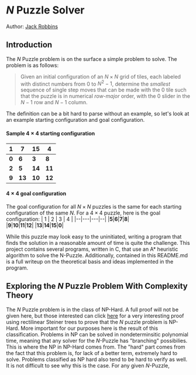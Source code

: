 # $N$ Puzzle Solver
Author: [Jack Robbins](https://www.github.com/jackr276)

## Introduction
The $N$ Puzzle problem is on the surface a simple problem to solve. The problem is as follows:
> Given an initial configuration of an $N\times N$ grid of tiles, each labeled with distinct numbers from $0$ to $N^2 - 1$, determine the *smallest* sequence of single step moves that can be made with the $0$ tile such that the puzzle is in numerical *row-major* order, with the 0 slider in the $N-1$ row and $N-1$ column.

The definition can be a bit hard to parse without an example, so let's look at an example starting configuration and goal configuration.

#### Sample $4 \times 4$ starting configuration
| 1 | 7 | 15 | 4 |
|--|---|---|--|
|**0**|**6**|**3**|**8**|  
|**2**|**5**|**14**|**11**|
|**9**|**13**|**10**|**12**|

#### $4 \times 4$ goal configuration
The goal configuration for all $N \times N$ puzzles is the same for each starting configuration of the same $N$. For a $4 \times 4$ puzzle, here is the goal configuration:
| 1 | 2 | 3 | 4 |
|--|---|---|--|
|**5**|**6**|**7**|**8**|  
|**9**|**10**|**11**|**12**|
|**13**|**14**|**15**|**0**|

While this puzzle may look easy to the uninitiated, writing a program that finds the solution in a reasonable amount of time is quite the challenge. This project contains several programs, written in C, that use an A* heuristic algorithm to solve the N-Puzzle. Additionally, contained in this README.md is a full writeup on the theoretical basis and ideas implemented in the program.

## Exploring the $N$ Puzzle Problem With Complexity Theory
The $N$ Puzzle problem is in the class of NP-Hard. A full proof will not be given here, but those interested can click [here](https://dspace.mit.edu/bitstream/handle/1721.1/134978/1707.03146.pdf?sequence=2) for a very interesting proof using rectilinear Steiner trees to prove that the $N$ puzzle problem is NP-Hard. More important for our purposes here is the result of this classification. Problems in NP can be solved in nondeterminsitic polynomial time, meaning that any solver for the $N$-Puzzle has "branching" possibilies. This is where the NP in NP-Hard comes from. The "hard" part comes from the fact that this problem is, for lack of a better term, extremely hard to solve. Problems classified as NP hard also tend to be hard to verify as well. It is not difficult to see why this is the case. For any given $N$-Puzzle, 
